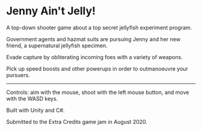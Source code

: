 # Jenny Ain't Jelly! 

A top-down shooter game about a top secret jellyfish experiment program. 

Government agents and hazmat suits are pursuing Jenny and her new friend, a supernatural jellyfish specimen. 

Evade capture by obliterating incoming foes with a variety of weapons. 

Pick up speed boosts and other powerups in order to outmanoeuvre your pursuers.

___

Controls: aim with the mouse, shoot with the left mouse button, and move with the WASD keys. 

Built with Unity and C#.

Submitted to the Extra Credits game jam in August 2020.
